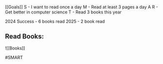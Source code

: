 [[Goals]]
S - I want to read once a day
M - Read at least 3 pages a day
A 
R - Get better in computer science
T - Read 3 books this year

2024 Success - 6 books read
2025 - 2 book read
## Read Books:

![[Books]]

#SMART
